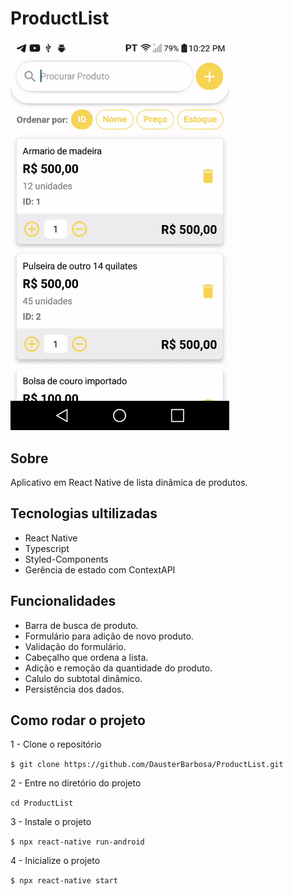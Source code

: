 # ProductList
<img src=".github/file.gif" width="350px"/>

## Sobre
<p>Aplicativo em React Native de lista dinâmica de produtos.</p>

## Tecnologias ultilizadas
<ul>
  <li>React Native</li>
  <li>Typescript</li>
  <li>Styled-Components</li>
  <li>Gerência de estado com ContextAPI</li>
</ul>

## Funcionalidades
<ul>
  <li>Barra de busca de produto.</li>
  <li>Formulário para adição de novo produto.</li>
  <li>Validação do formulário.</li>
  <li>Cabeçalho que ordena a lista.</li>
  <li>Adição e remoção da quantidade do produto.</li>
  <li>Calulo do subtotal dinâmico.</li>
  <li>Persistência dos dados.</li>
</ul>

## Como rodar o projeto

1 - Clone o repositório

`$ git clone https://github.com/DausterBarbosa/ProductList.git`

2 - Entre no diretório do projeto

`cd ProductList`

3 - Instale o projeto

`$ npx react-native run-android`

4 - Inicialize o projeto

`$ npx react-native start`
